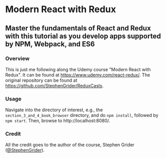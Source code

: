 # Modern React with Redux
## Master the fundamentals of React and Redux with this tutorial as you develop apps supported by NPM, Webpack, and ES6

### Overview
This is just me following along the Udemy course "Modern React with Redux". It can be found at https://www.udemy.com/react-redux/. The original repository can be found at https://github.com/StephenGrider/ReduxCasts.

### Usage
Navigate into the directory of interest, e.g., the `section_3_and_4_book_browser` directory, and do `npm install`, followed by `npm start`. Then, browse to http://localhost:8080/.

### Credit
All the credit goes to the author of the course, Stephen Grider ([@StephenGrider](https://github.com/StephenGrider/)).
